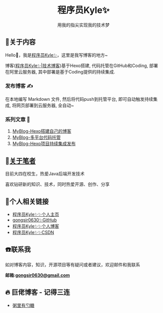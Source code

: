 <h1 align="center"> 程序员Kyle✨ </h1>
<p align="center"> 用我的指尖实现我的技术梦 </p>

## :pencil:关于内容

Hello👋，我是[程序员Kyle✨](https://gongsir.club)，这里是我写博客的地方~

博客([程序员Kyle✨|技术博客](https://blog.gongsir.club))基于Hexo搭建, 代码托管在GitHub和Coding, 部署在阿里云服务器, 其中部署是基于Coding提供的持续集成.

### 发布博客 ✍️

在本地编写 Markdown 文件, 然后将代码push到托管平台, 即可自动触发持续集成, 将网页部署到云服务器, 全自动~

### 系列文章 📒

1. [MyBlog-Hexo搭建自己的博客](https://blog.gongsir.club/2020/12/14/MyBlog-Hexo/)
2. [MyBlog-多平台代码托管](https://blog.gongsir.club/2020/12/20/myblog-code.html)
3. [MyBlog-Hexo项目持续集成发布](https://blog.gongsir.club/2021/01/22/myblog-deploy.html)

## :speak_no_evil:[关于笔者](https://blog.gongsir.club/about/)
目前大四在校生，热爱Java后端开发技术

喜欢钻研新的知识、技术，同时热爱开源、创作、分享

## :link:个人相关链接

* [程序员Kyle✨✨个人主页](https://gongsir.club)
* [gongsir0630✨GitHub](https://github.com/gongsir0630)
* [程序员Kyle✨✨个人博客](https://blog.gongsir.club)
* [程序员Kyle✨✨CSDN](https://blog.csdn.net/qq_41337581)

## :phone:联系我
如对博客内容，知识，开源项目等有疑问或者建议，欢迎邮件和我联系

**邮箱:gongsir0630@gmail.com**

## :fire: 巨佬博客 - 记得三连
* [粥里有勺糖](https://sugarat.top/)
